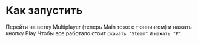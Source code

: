 # Как запустить

Перейти на ветку Multiplayer (теперь Main тоже с тюннингом) и нажать кнопку Play
Чтобы все работало стоит 
  `скачать "Steam"` и `нажать "P"`
